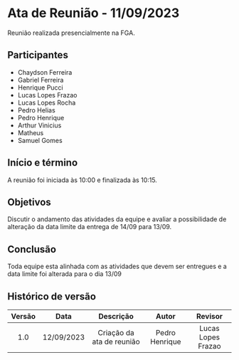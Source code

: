 # Ata de Reunião - 11/09/2023

Reunião realizada presencialmente na FGA.

## Participantes

- Chaydson Ferreira
- Gabriel Ferreira
- Henrique Pucci
- Lucas Lopes Frazao
- Lucas Lopes Rocha
- Pedro Helias
- Pedro Henrique
- Arthur Vinicius
- Matheus
- Samuel Gomes

## Início e término

A reunião foi iniciada às 10:00 e finalizada às 10:15.

## Objetivos

Discutir o andamento das atividades da equipe e avaliar a possibilidade de alteração da data limite da entrega de 14/09 para 13/09.

## Conclusão

Toda equipe esta alinhada com as atividades que devem ser entregues e a data limite foi alterada para o dia 13/09

## Histórico de versão

| Versão |    Data    |         Descrição         |     Autor      |      Revisor       |
| :----: | :--------: | :-----------------------: | :------------: | :----------------: |
|  1.0   | 12/09/2023 | Criação da ata de reunião | Pedro Henrique | Lucas Lopes Frazao |
